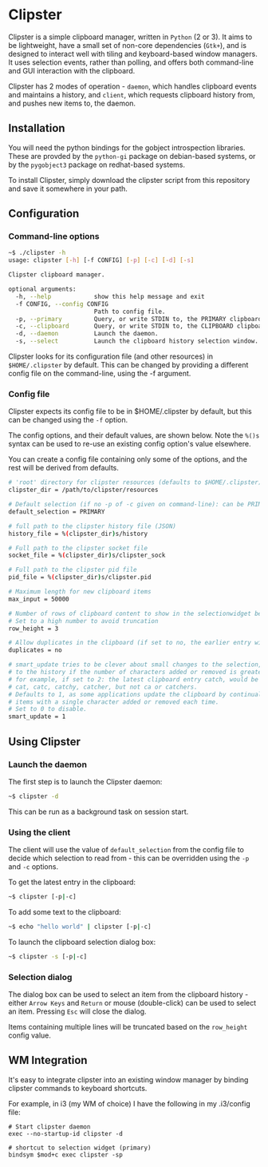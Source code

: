 # Clipster

Clipster is a simple clipboard manager, written in `Python` (2 or 3). It aims to be lightweight, have a small set of non-core dependencies (`Gtk+`), and is designed to interact well with tiling and keyboard-based window managers. It uses selection events, rather than polling, and offers both command-line and GUI interaction with the clipboard.

Clipster has 2 modes of operation - `daemon`, which handles clipboard events and maintains a history, and `client`, which requests clipboard history from, and pushes new items to, the daemon.

## Installation

You will need the python bindings for the gobject introspection libraries. These are provded by the `python-gi` package on debian-based systems, or by the `pygobject3` package on redhat-based systems.

To install Clipster, simply download the clipster script from this repository and save it somewhere in your path.


## Configuration

### Command-line options

``` bash
~$ ./clipster -h
usage: clipster [-h] [-f CONFIG] [-p] [-c] [-d] [-s]

Clipster clipboard manager.

optional arguments:
  -h, --help            show this help message and exit
  -f CONFIG, --config CONFIG
                        Path to config file.
  -p, --primary         Query, or write STDIN to, the PRIMARY clipboard.
  -c, --clipboard       Query, or write STDIN to, the CLIPBOARD clipboard.
  -d, --daemon          Launch the daemon.
  -s, --select          Launch the clipboard history selection window.

```

Clipster looks for its configuration file (and other resources) in `$HOME/.clipster` by default. This can be changed by providing a different config file on the command-line, using the -f argument.

### Config file

Clipster expects its config file to be in $HOME/.clipster by default, but this can be changed using the `-f` option.

The config options, and their default values, are shown below. Note the `%()s` syntax can be used to re-use an existing config option's value elsewhere.

You can create a config file containing only some of the options, and the rest will be derived from defaults.


``` bash
# 'root' directory for clipster resources (defaults to $HOME/.clipster)
clipster_dir = /path/to/clipster/resources

# Default selection (if no -p of -c given on command-line): can be PRIMARY or CLIPBOARD
default_selection = PRIMARY

# full path to the clipster history file (JSON)
history_file = %(clipster_dir)s/history

# Full path to the clipster socket file
socket_file = %(clipster_dir)s/clipster_sock

# Full path to the clipster pid file
pid_file = %(clipster_dir)s/clipster.pid

# Maximum length for new clipboard items
max_input = 50000

# Number of rows of clipboard content to show in the selectionwidget before truncating
# Set to a high number to avoid truncation
row_height = 3

# Allow duplicates in the clipboard (if set to no, the earlier entry will be removed)
duplicates = no

# smart_update tries to be clever about small changes to the selection, and only adds
# to the history if the number of characters added or removed is greater than it's value.
# for example, if set to 2: the latest clipboard entry catch, would be replaced by any of:
# cat, catc, catchy, catcher, but not ca or catchers.
# Defaults to 1, as some applications update the clipboard by continually adding new
# items with a single character added or removed each time.
# Set to 0 to disable.
smart_update = 1

```

## Using Clipster

### Launch the daemon

The first step is to launch the Clipster daemon:

``` bash
~$ clipster -d
```

This can be run as a background task on session start.

### Using the client

The client will use the value of `default_selection` from the config file to decide which selection to read from - this can be overridden using the `-p` and `-c` options.


To get the latest entry in the clipboard:

``` bash
~$ clipster [-p|-c]
```

To add some text to the clipboard:

``` bash
~$ echo "hello world" | clipster [-p|-c]
```

To launch the clipboard selection dialog box:

``` bash
~$ clipster -s [-p|-c]
```

### Selection dialog

The dialog box can be used to select an item from the clipboard history - either `Arrow Keys` and `Return` or mouse (double-click) can be used to select an item. Pressing `Esc` will close the dialog.

Items containing multiple lines will be truncated based on the `row_height` config value.


## WM Integration

It's easy to integrate clipster into an existing window manager by binding clipster commands to keyboard shortcuts.

For example, in i3 (my WM of choice) I have the following in my .i3/config file:

```
# Start clipster daemon
exec --no-startup-id clipster -d

# shortcut to selection widget (primary)
bindsym $mod+c exec clipster -sp

```
